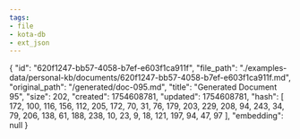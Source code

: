 ```yaml
---
tags:
- file
- kota-db
- ext_json
---
```

{
  "id": "620f1247-bb57-4058-b7ef-e603f1ca911f",
  "file_path": "./examples-data/personal-kb/documents/620f1247-bb57-4058-b7ef-e603f1ca911f.md",
  "original_path": "/generated/doc-095.md",
  "title": "Generated Document 95",
  "size": 202,
  "created": 1754608781,
  "updated": 1754608781,
  "hash": [
    172,
    100,
    116,
    156,
    112,
    205,
    172,
    70,
    31,
    76,
    179,
    203,
    229,
    208,
    94,
    243,
    34,
    79,
    206,
    138,
    61,
    188,
    238,
    10,
    23,
    9,
    18,
    121,
    197,
    94,
    47,
    97
  ],
  "embedding": null
}